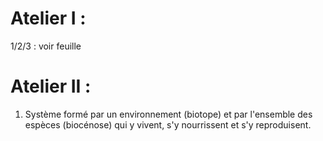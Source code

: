 # Atelier I :

1/2/3 : voir feuille

# Atelier II :

1. Système formé par un environnement (biotope) et par l'ensemble des espèces (biocénose) qui y vivent, s'y nourrissent et s'y reproduisent.
